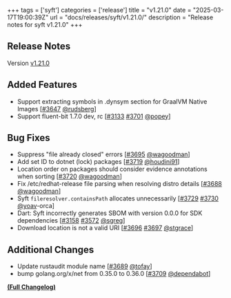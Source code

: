 +++
tags = ['syft']
categories = ['release']
title = "v1.21.0"
date = "2025-03-17T19:00:39Z"
url = "docs/releases/syft/v1.21.0/"
description = "Release notes for syft v1.21.0"
+++

## Release Notes

Version [v1.21.0](https://github.com/anchore/syft/releases/tag/v1.21.0)

## Added Features

- Support extracting symbols in .dynsym section for GraalVM Native Images [[#3647](https://github.com/anchore/syft/pull/3647) [@rudsberg](https://github.com/rudsberg)]
- Support fluent-bit 1.7.0 dev, rc [[#3133](https://github.com/anchore/syft/issues/3133) [#3701](https://github.com/anchore/syft/pull/3701) [@popey](https://github.com/popey)]

## Bug Fixes

- Suppress "file already closed" errors [[#3695](https://github.com/anchore/syft/pull/3695) [@wagoodman](https://github.com/wagoodman)]
- Add set ID to dotnet (lock) packages [[#3719](https://github.com/anchore/syft/pull/3719) [@houdini91](https://github.com/houdini91)]
- Location order on packages should consider evidence annotations when sorting [[#3720](https://github.com/anchore/syft/pull/3720) [@wagoodman](https://github.com/wagoodman)]
- Fix /etc/redhat-release file parsing when resolving distro details [[#3688](https://github.com/anchore/syft/pull/3688) [@wagoodman](https://github.com/wagoodman)]
- Syft `fileresolver.containsPath` allocates unnecessarily [[#3729](https://github.com/anchore/syft/issues/3729) [#3730](https://github.com/anchore/syft/pull/3730) [@yoav](https://github.com/yoav)-orca]
- Dart: Syft incorrectly generates SBOM with version 0.0.0 for SDK dependencies [[#3158](https://github.com/anchore/syft/issues/3158) [#3572](https://github.com/anchore/syft/pull/3572) [@sgreg](https://github.com/sgreg)]
- Download location is not a valid URI [[#3696](https://github.com/anchore/syft/issues/3696) [#3697](https://github.com/anchore/syft/pull/3697) [@stgrace](https://github.com/stgrace)]

## Additional Changes

- Update rustaudit module name [[#3689](https://github.com/anchore/syft/pull/3689) [@tofay](https://github.com/tofay)]
- bump golang.org/x/net from 0.35.0 to 0.36.0 [[#3709](https://github.com/anchore/syft/pull/3709) [@dependabot](https://github.com/dependabot)]

**[(Full Changelog)](https://github.com/anchore/syft/compare/v1.20.0...v1.21.0)**
